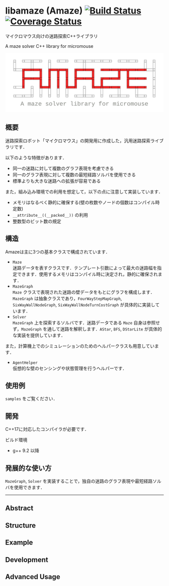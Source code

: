 libamaze (Amaze) [![Build Status](https://travis-ci.org/tokoro10g/libamaze.svg?branch=master)](https://travis-ci.org/tokoro10g/libamaze) [![Coverage Status](https://coveralls.io/repos/github/tokoro10g/libamaze/badge.svg?branch=master)](https://coveralls.io/github/tokoro10g/libamaze?branch=master)
============

マイクロマウス向けの迷路探索C++ライブラリ

A maze solver C++ library for micromouse

![logo](doc/media/amaze_logo.svg)

## 概要

迷路探索ロボット「マイクロマウス」の開発用に作成した，汎用迷路探索ライブラリです．

以下のような特徴があります．
- 同一の迷路に対して複数のグラフ表現を考慮できる
- 同一のグラフ表現に対して複数の最短経路ソルバを使用できる
- 標準よりも大きな迷路への拡張が容易である

また，組み込み環境での利用を想定して，以下の点に注意して実装しています．
- メモリはなるべく静的に確保する(壁の枚数やノードの個数はコンパイル時定数)
- `__attribute__((__packed__))` の利用
- 整数型のビット数の規定

## 構造

Amazeは主に3つの基本クラスで構成されています．

- `Maze`  
迷路データを表すクラスです．テンプレート引数によって最大の迷路幅を指定できます．使用するメモリはコンパイル時に決定され，静的に確保されます．
- `MazeGraph`  
`Maze` クラスで表現された迷路の壁データをもとにグラフを構成します． `MazeGraph` は抽象クラスであり，`FourWayStepMapGraph`, `SixWayWallNodeGraph`, `SixWayWallNodeTurnCostGraph` が具体的に実装しています．
- `Solver`  
`MazeGraph` 上を探索するソルバです．迷路データである `Maze` 自身は参照せず，`MazeGraph` を通して迷路を解釈します．`AStar`, `BFS`, `DStarLite` が具体的な実装を提供しています．

また，計算機上でのシミュレーションのためのヘルパークラスも用意しています．
- `AgentHelper`  
仮想的な壁のセンシングや状態管理を行うヘルパーです．

## 使用例

`samples` をご覧ください．

## 開発

C++17に対応したコンパイラが必要です．

ビルド環境
- g++ 9.2 以降

## 発展的な使い方

`MazeGraph`, `Solver` を実装することで，独自の迷路のグラフ表現や最短経路ソルバを使用できます．

---

## Abstract

## Structure

## Example

## Development

## Advanced Usage
